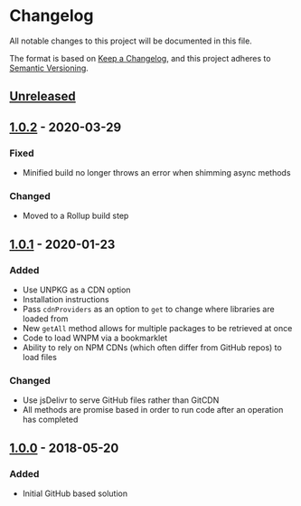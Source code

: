 # Changelog
All notable changes to this project will be documented in this file.

The format is based on [Keep a Changelog](https://keepachangelog.com/en/1.0.0/),
and this project adheres to [Semantic Versioning](https://semver.org/spec/v2.0.0.html).

## [Unreleased]

## [1.0.2] - 2020-03-29
### Fixed
- Minified build no longer throws an error when shimming async methods

### Changed
- Moved to a Rollup build step

## [1.0.1] - 2020-01-23
### Added
- Use UNPKG as a CDN option
- Installation instructions
- Pass `cdnProviders` as an option to `get` to change where libraries are loaded from
- New `getAll` method allows for multiple packages to be retrieved at once
- Code to load WNPM via a bookmarklet
- Ability to rely on NPM CDNs (which often differ from GitHub repos) to load files

### Changed
- Use jsDelivr to serve GitHub files rather than GitCDN
- All methods are promise based in order to run code after an operation has completed

## [1.0.0] - 2018-05-20
### Added
- Initial GitHub based solution

[Unreleased]: https://github.com/andrewbridge/wnpm/compare/v1.0.2...HEAD
[1.0.2]: https://github.com/andrewbridge/wnpm/compare/v1.0.1...v1.0.2
[1.0.1]: https://github.com/andrewbridge/wnpm/compare/v1.0.0...v1.0.1
[1.0.0]: https://github.com/andrewbridge/wnpm/releases/tag/v1.0.0
